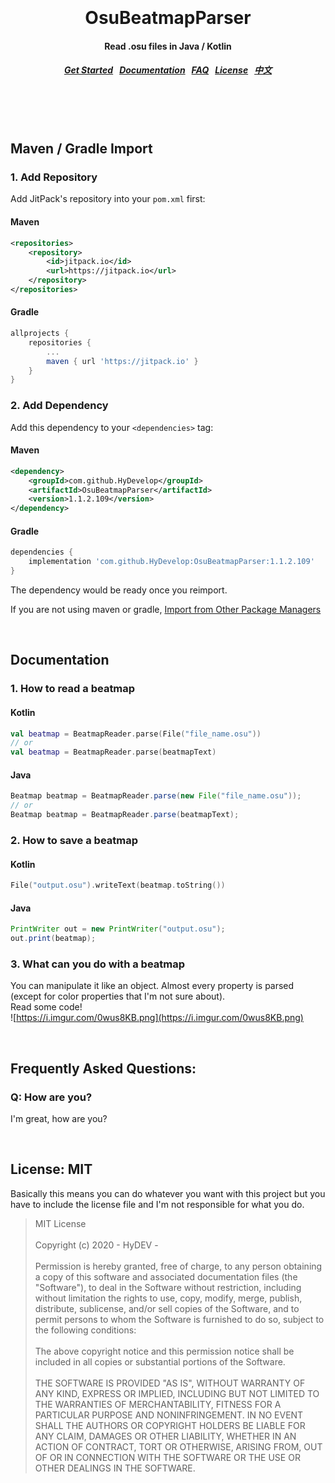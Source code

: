 <h1 align="center">
  <br>
  <br>
  OsuBeatmapParser
  <h4 align="center">
  Read .osu files in Java / Kotlin
  </h4>
  <h5 align="center">
<a href="#maven">Get Started</a>&nbsp;&nbsp;
<a href="#doc">Documentation</a>&nbsp;&nbsp;
<a href="#qa">FAQ</a>&nbsp;&nbsp;
<a href="#license">License</a>&nbsp;&nbsp;
<a href="README.cn.md">中文</a>
</h5>
  <br>
  <br>
  <br>
</h1>

 
<a name="maven"></a>
Maven / Gradle Import
--------

### 1. Add Repository

Add JitPack's repository into your `pom.xml` first:

#### Maven

```xml
<repositories>
    <repository>
        <id>jitpack.io</id>
        <url>https://jitpack.io</url>
    </repository>
</repositories>
```

#### Gradle

```gradle
allprojects {
    repositories {
        ...
        maven { url 'https://jitpack.io' }
    }
}
```

### 2. Add Dependency

Add this dependency to your `<dependencies>` tag:

#### Maven

```xml
<dependency>
    <groupId>com.github.HyDevelop</groupId>
    <artifactId>OsuBeatmapParser</artifactId>
    <version>1.1.2.109</version>
</dependency>
```

#### Gradle

```gradle
dependencies {
    implementation 'com.github.HyDevelop:OsuBeatmapParser:1.1.2.109'
}
```

The dependency would be ready once you reimport.

If you are not using maven or gradle, [Import from Other Package Managers](https://jitpack.io/#HyDevelop/OsuBeatmapParser/1.1.2.109)

<br>

<a name="doc"></a>
Documentation
--------

### 1. How to read a beatmap

#### Kotlin

```kt
val beatmap = BeatmapReader.parse(File("file_name.osu"))
// or
val beatmap = BeatmapReader.parse(beatmapText)
```

#### Java

```java
Beatmap beatmap = BeatmapReader.parse(new File("file_name.osu"));
// or
Beatmap beatmap = BeatmapReader.parse(beatmapText);
```

### 2. How to save a beatmap

#### Kotlin

```kt
File("output.osu").writeText(beatmap.toString())
```

#### Java

```java
PrintWriter out = new PrintWriter("output.osu");
out.print(beatmap);
```

### 3. What can you do with a beatmap

You can manipulate it like an object. Almost every property is parsed (except for color properties that I'm not sure about).<br>
Read some code!<br>
![https://i.imgur.com/0wus8KB.png](https://i.imgur.com/0wus8KB.png)

<br>

<a name="qa"></a>
Frequently Asked Questions:
--------

### Q: How are you?

I'm great, how are you?

<br>

<a name="license"></a>
License: MIT
--------

Basically this means you can do whatever you want with this project but you have to include the license file and I'm not responsible for what you do.

> MIT License<br><br>
Copyright (c) 2020 - HyDEV -<br><br>
Permission is hereby granted, free of charge, to any person obtaining a copy
of this software and associated documentation files (the "Software"), to deal
in the Software without restriction, including without limitation the rights
to use, copy, modify, merge, publish, distribute, sublicense, and/or sell
copies of the Software, and to permit persons to whom the Software is
furnished to do so, subject to the following conditions:<br><br>
The above copyright notice and this permission notice shall be included in all
copies or substantial portions of the Software.<br><br>
THE SOFTWARE IS PROVIDED "AS IS", WITHOUT WARRANTY OF ANY KIND, EXPRESS OR
IMPLIED, INCLUDING BUT NOT LIMITED TO THE WARRANTIES OF MERCHANTABILITY,
FITNESS FOR A PARTICULAR PURPOSE AND NONINFRINGEMENT. IN NO EVENT SHALL THE
AUTHORS OR COPYRIGHT HOLDERS BE LIABLE FOR ANY CLAIM, DAMAGES OR OTHER
LIABILITY, WHETHER IN AN ACTION OF CONTRACT, TORT OR OTHERWISE, ARISING FROM,
OUT OF OR IN CONNECTION WITH THE SOFTWARE OR THE USE OR OTHER DEALINGS IN THE
SOFTWARE.
